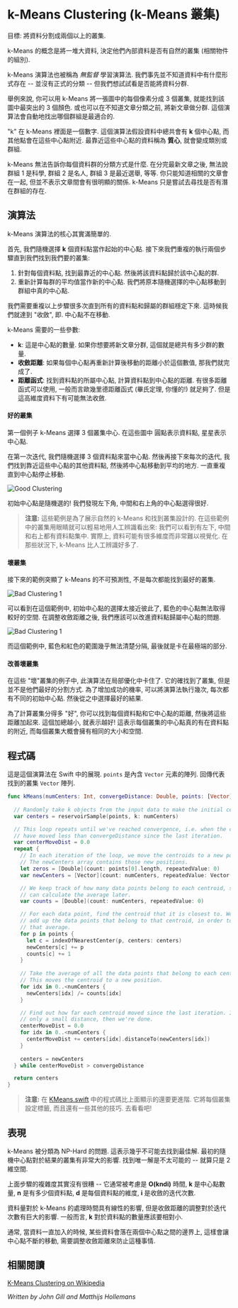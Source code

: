 # k-Means Clustering (k-Means 叢集)

<!--
Goal: Partition data into two or more clusters.

The idea behind k-Means Clustering is to take a bunch of data and determine if there are any natural clusters (groups of related objects) within the data.

The k-Means algorithm is a so-called *unsupervised* learning algorithm. We don't know in advance what patterns exist in the data -- it has no formal classification to it -- but we would like to see if we can divide the data into groups somehow.

For example, you can use k-Means to find what are the 3 most prominent colors in an image by telling it to group pixels into 3 clusters based on their color value. Or you can use it to group related news articles together, without deciding beforehand what categories to use. The algorithm will automatically figure out what the best groups are.

The "k" in k-Means is a number. The algorithm assumes that there are **k** centers within the data that the various data elements are scattered around. The data that is closest to these so-called **centroids** become classified or grouped together.

k-Means doesn't tell you what the classifier is for each particular data group. After dividing news articles into groups, it doesn't say that group 1 is about science, group 2 is about celebrities, group 3 is about the upcoming election, etc. You only know that related news stories are now together, but not necessarily what that relationship signifies. k-Means only assists in trying to find what clusters potentially exist.
-->

目標: 將資料分割成兩個以上的叢集.

k-Means 的概念是將一堆大資料, 決定他們內部資料是否有自然的叢集 (相關物件的組別).

k-Means 演算法也被稱為 *無監督* 學習演算法. 我們事先並不知道資料中有什麼形式存在 -- 並沒有正式的分類 -- 但我們想試試看是否能將資料分群.

舉例來說, 你可以用 k-Means 將一張圖中的每個像素分成 3 個叢集, 就能找到該圖中最突出的 3 個顏色. 或也可以在不知道文章分類之前, 將新文章做分群. 這個演算法會自動地找出哪個群組是最適合的.

"k" 在 k-Means 裡面是一個數字. 這個演算法假設資料中總共會有 **k** 個中心點, 而其他點會在這些中心點附近. 最靠近這些中心點的資料稱為 **質心**, 就會變成類別或群組.

k-Means 無法告訴你每個資料群的分類方式是什麼. 在分完最新文章之後, 無法說群組 1 是科學, 群組 2 是名人, 群組 3 是最近選舉, 等等. 你只能知道相關的文章會在一起, 但並不表示文章間會有很明顯的關係. k-Means 只是嘗試去尋找是否有潛在群組的存在.

<!--
## The algorithm

The k-Means algorithm is really quite simple at its core.

First, we choose **k** random data points to be the initial centroids. Then, we repeat the following two steps until we've found our clusters:

1. For each data point, find which centroid it is closest to. We assign each point to its nearest centroid.
2. Update the centroid to the mean (i.e. the average) of its nearest data points. We move the centroid so that it really sits in the center of the cluster.

We need to repeat this multiple times because moving the centroid changes which data points belong to it. This goes back and forth for a bit until everything stabilizes. That's when we reach "convergence", i.e. when the centroids no longer move around.

A few of the parameters that are required for k-Means:

- **k**: This is the number of centroids to attempt to locate. If you want to group news articles, this is the number of groups to look for.
- **convergence distance**: If all the centroids move less than this distance after a particular update step, we're done.
- **distance function**: This calculates how far data points are from the centroids, to find which centroid they are closest to. There are a number of distance functions that can be used, but most commonly the Euclidean distance function is adequate (you know, Pythagoras). But often that can lead to convergence not being reached in higher dimensionally.

Let's look at an example.

-->

## 演算法

k-Means 演算法的核心其實滿簡單的.

首先, 我們隨機選擇 **k** 個資料點當作起始的中心點. 接下來我們重複的執行兩個步驟直到我們找到我們要的叢集:

1. 針對每個資料點, 找到最靠近的中心點. 然後將該資料點歸於該中心點的群.
2. 重新計算每群的平均值當作新的中心點. 我們將原本隨機選擇的中心點移動到群組中真的中心點.

我們需要重複以上步驟很多次直到所有的資料點和歸屬的群組穩定下來. 這時候我們就達到 "收斂", 即. 中心點不在移動.

k-Means 需要的一些參數:

- **k**: 這是中心點的數量. 如果你想要將新文章分群, 這個就是總共有多少群的數量.
- **收斂距離**: 如果每個中心點再重新計算後移動的距離小於這個數值, 那我們就完成了.
- **距離函式**: 找到資料點的所屬中心點, 計算資料點到中心點的距離. 有很多距離函式可以使用, 一般而言歐幾里德距離函式 (畢氏定理, 你懂的!) 就足夠了. 但是這高維度資料下有可能無法收斂.

<!--
#### Good clusters

This first example shows k-Means finding all three clusters. In all these examples the circles represent the data points and the stars represent the centroids.

In the first iteration, we choose three data points at random and put our centroids on top of them. Then in each subsequent iteration, we figure out which data points are closest to these centroids, and move the centroids to the average position of those data points. This repeats until we reach equilibrium and the centroids stop moving.
-->

#### 好的叢集

第一個例子 k-Means 選擇 3 個叢集中心. 在這些圖中 圓點表示資料點, 星星表示中心點.

在第一次迭代, 我們隨機選擇 3 個資料點來當中心點. 然後再接下來每次的迭代, 我們找到靠近這些中心點的其他資料點, 然後將中心點移動到平均的地方. 一直重複直到中心點停止移動.

![Good Clustering](Images/k_means_good.png)

<!--
The selection of initial centroids was fortuitous! We found the lower left cluster (indicated by red) and did pretty good on the center and upper left clusters.

> **Note:** These examples are contrived to show the exact nature of k-Means and finding clusters. The clusters in these examples are very easily identified by human eyes: we see there is one in the lower left corner, one in the upper right corner, and maybe one in the middle. In practice, however, data may have many dimensions and may be impossible to visualize. In such cases, k-Means is much better at this job than  human eyes!
-->


初始中心點是隨機選的! 我們發現左下角, 中間和右上角的中心點選得很好.

> **注意:** 這些範例是為了展示自然的 k-Means 和找到叢集設計的. 在這些範例中的叢集用眼睛就可以輕易地用人工辨識看出來: 我們可以看到有左下, 中間和右上都有資料點集中. 實際上, 資料可能有很多維度而非常難以視覺化. 在那些狀況下, k-Means 比人工辨識好多了.

<!--
#### Bad clustering

The next two examples highlight the unpredictability of k-Means and how it does not always find the best clustering.
-->

#### 壞叢集

接下來的範例突顯了 k-Means 的不可預測性, 不是每次都能找到最好的叢集.

![Bad Clustering 1](Images/k_means_bad1.png)

<!--
As you can see in this example, the initial centroids were all a little too close to one another, and the blue one didn't quite get to a good place. By adjusting the convergence distance we should be able to improve the fit of our centroids to the data.
-->

可以看到在這個範例中, 初始中心點的選擇太接近彼此了, 藍色的中心點無法取得較好的空間. 在調整收斂距離之後, 我們應該可以改進資料點歸屬中心點的問題.

![Bad Clustering 1](Images/k_means_bad2.png)

<!--
In this example, the blue cluster never really could separate from the red cluster and as such sort of got stuck down there.
-->

而這個範例中, 藍色和紅色的範圍幾乎無法清楚分隔, 最後就是卡在最極端的部分.

<!--
#### Improving bad clustering 

In these examples of "bad" clustering, the algorithm got stuck in a local optimum. It does find clusters but they're not the best way to divide up the data. To increase your chances of success, you can run the algorithm several times, each time with different points as the initial centroids. You choose the clustering that gives the best results.

To calculate how "good" the clustering is, you find the distance of each data point to its cluster, and add up all these distances. The lower this number, the better! That means each cluster is really in the center of a group of data points, and all clusters are roughly the same size and are spaced evenly apart.
-->

#### 改善壞叢集

在這些 "壞"叢集的例子中, 此演算法在局部優化中卡住了. 它的確找到了叢集, 但是並不是他們最好的分割方式. 為了增加成功的機率, 可以將演算法執行幾次, 每次都有不同的初始中心點. 然後從之中選擇最好的結果.

為了計算叢集分得多 "好", 你可以找到每個資料點和它中心點的距離, 然後將這些距離加起來. 這個加總越小, 就表示越好! 這表示每個叢集的中心點真的有在資料點的附近, 而每個叢集大概會擁有相同的大小和空間.

<!--
## The code

This is what the algorithm could look like in Swift. The `points` array contains the input data as `Vector` objects. The output is an array of `Vector` objects representing the clusters that were found.
-->

## 程式碼

這是這個演算法在 Swift 中的展現. `points` 是內含 `Vector` 元素的陣列. 回傳代表找到的叢集 `Vector` 陣列.

```swift
func kMeans(numCenters: Int, convergeDistance: Double, points: [Vector]) -> [Vector] {
 
  // Randomly take k objects from the input data to make the initial centroids.
  var centers = reservoirSample(points, k: numCenters)

  // This loop repeats until we've reached convergence, i.e. when the centroids
  // have moved less than convergeDistance since the last iteration.
  var centerMoveDist = 0.0
  repeat {
    // In each iteration of the loop, we move the centroids to a new position.
    // The newCenters array contains those new positions.
    let zeros = [Double](count: points[0].length, repeatedValue: 0)
    var newCenters = [Vector](count: numCenters, repeatedValue: Vector(zeros))

    // We keep track of how many data points belong to each centroid, so we
    // can calculate the average later.
    var counts = [Double](count: numCenters, repeatedValue: 0)

    // For each data point, find the centroid that it is closest to. We also 
    // add up the data points that belong to that centroid, in order to compute
    // that average.
    for p in points {
      let c = indexOfNearestCenter(p, centers: centers)
      newCenters[c] += p
      counts[c] += 1
    }
    
    // Take the average of all the data points that belong to each centroid.
    // This moves the centroid to a new position.
    for idx in 0..<numCenters {
      newCenters[idx] /= counts[idx]
    }

    // Find out how far each centroid moved since the last iteration. If it's
    // only a small distance, then we're done.
    centerMoveDist = 0.0
    for idx in 0..<numCenters {
      centerMoveDist += centers[idx].distanceTo(newCenters[idx])
    }
    
    centers = newCenters
  } while centerMoveDist > convergeDistance

  return centers
}
```

<!--
> **Note:** The code in [KMeans.swift](KMeans.swift) is slightly more advanced than the above listing. It also assigns labels to the clusters and has a few other tricks up its sleeve. Check it out!
-->

> **注意:** 在 [KMeans.swift](KMeans.swift) 中的程式碼比上面顯示的還要更進階. 它將每個叢集設定標籤, 而且還有一些其他的技巧. 去看看吧!

<!--
## Performance

k-Means is classified as an NP-Hard type of problem. That means it's almost impossible to find the optimal solution. The selection of the initial centroids has a big effect on how the resulting clusters may end up. Finding an exact solution is not likely -- even in 2 dimensional space.

As seen from the steps above the complexity really isn't that bad -- it is often considered to be on the order of **O(kndi)**, where **k** is the number of centroids, **n** is the number of **d**-dimensional vectors, and **i** is the number of iterations for convergence.

The amount of data has a linear effect on the running time of k-Means, but tuning how far you want the centroids to converge can have a big impact how many iterations will be done. As a general rule, **k** should be relatively small compared to the number of vectors.

Often times as more data is added certain points may lie in the boundary between two centroids and as such those centroids would continue to bounce back and forth and the convergence distance would need to be tuned to prevent that.
-->

## 表現

k-Means 被分類為 NP-Hard 的問題. 這表示幾乎不可能去找到最佳解. 最初的隨機中心點對於結果的叢集有非常大的影響. 找到唯一解是不太可能的 -- 就算只是 2 維空間.

上面步驟的複雜度其實沒有很糟 -- 它通常被考慮是 **O(kndi)** 時間, **k** 是中心點數量, **n** 是有多少個資料點, **d** 是每個資料點的維度, **i** 是收斂的迭代次數.

資料量對於 k-Means 的處理時間具有線性的影響, 但是收斂距離的調整對於迭代次數有巨大的影響. 一般而言, **k** 對於資料點的數量應該要相對小.

通常, 當資料一直加入的時候, 某些資料會落在兩個中心點之間的邊界上, 這樣會讓中心點不斷的移動, 需要調整收斂距離來防止這種事情.

<!--
## See Also
-->

## 相關閱讀

[K-Means Clustering on Wikipedia](https://en.wikipedia.org/wiki/K-means_clustering)

*Written by John Gill and Matthijs Hollemans*
